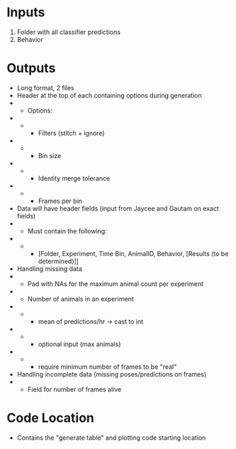 # Inputs

1. Folder with all classifier predictions
2. Behavior

# Outputs

* Long format, 2 files
* Header at the top of each containing options during generation
* * Options:
* * * Filters (stitch + ignore)
* * * Bin size
* * * Identity merge tolerance
* * * Frames per bin
* Data will have header fields (input from Jaycee and Gautam on exact fields)
* * Must contain the following:
* * * [Folder, Experiment, Time Bin, AnimalID, Behavior, [Results (to be determined)]]
* Handling missing data
* * Pad with NAs for the maximum animal count per experiment
* * Number of animals in an experiment
* * * mean of predictions/hr -> cast to int
* * * optional input (max animals)
* * * require minimum number of frames to be "real"
* Handling incomplete data (missing poses/predictions on frames)
* * Field for number of frames alive

# Code Location
* Contains the "generate table" and plotting code starting location
